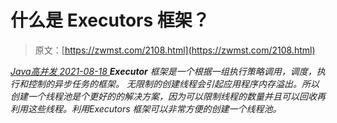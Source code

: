 <!--yml
category: 未分类
date: 0001-01-01 00:00:00
--->

# 什么是 Executors 框架？

> 原文：[https://zwmst.com/2108.html](https://zwmst.com/2108.html)

   [ *Java高并发* ](https://zwmst.com/java%e9%ab%98%e5%b9%b6%e5%8f%91)*[ <time datetime="2021-08-18T16:27:30+08:00"> 2021-08-18 </time> ](https://zwmst.com/2108.html)  **Executor** 框架是一个根据一组执行策略调用，调度，执行和控制的异步任务的框架。
无限制的创建线程会引起应用程序内存溢出。所以创建一个线程池是个更好的的解决方案，因为可以限制线程的数量并且可以回收再利用这些线程。利用Executors 框架可以非常方便的创建一个线程池。*